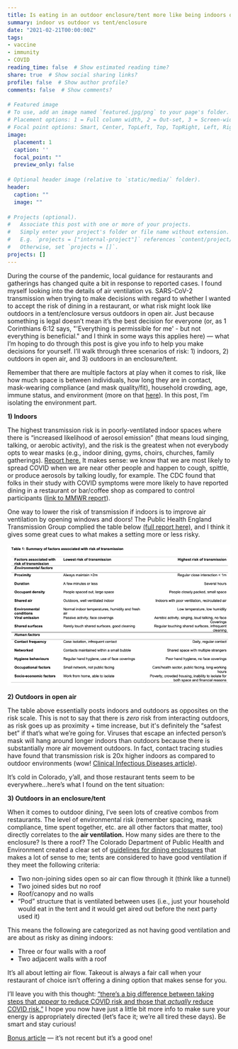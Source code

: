 ```yaml
---
title: Is eating in an outdoor enclosure/tent more like being indoors or outdoors?
summary: indoor vs outdoor vs tent/enclosure
date: "2021-02-21T00:00:00Z"
tags:
- vaccine
- immunity
- COVID
reading_time: false  # Show estimated reading time?
share: true  # Show social sharing links?
profile: false  # Show author profile?
comments: false  # Show comments?

# Featured image
# To use, add an image named `featured.jpg/png` to your page's folder.
# Placement options: 1 = Full column width, 2 = Out-set, 3 = Screen-width
# Focal point options: Smart, Center, TopLeft, Top, TopRight, Left, Right, BottomLeft, Bottom, BottomRight
image:
  placement: 1
  caption: ''
  focal_point: ""
  preview_only: false

# Optional header image (relative to `static/media/` folder).
header:
  caption: ""
  image: ""

# Projects (optional).
#   Associate this post with one or more of your projects.
#   Simply enter your project's folder or file name without extension.
#   E.g. `projects = ["internal-project"]` references `content/project/deep-learning/index.md`.
#   Otherwise, set `projects = []`.
projects: []
---
```


During the course of the pandemic, local guidance for restaurants and gatherings has changed quite a bit in response to reported cases. I found myself looking into the details of air ventilation vs. SARS-CoV-2 transmission when trying to make decisions with regard to whether I wanted to accept the risk of dining in a restaurant, or what risk might look like outdoors in a tent/enclosure versus outdoors in open air. Just because something is legal doesn’t mean it’s the best decision for everyone (or, as 1 Corinthians 6:12 says, "'Everything is permissible for me' - but not everything is beneficial." and I think in some ways this applies here) — what I’m hoping to do through this post is give you info to help you make decisions for yourself. I’ll walk through three scenarios of risk: 1) indoors, 2) outdoors in open air, and 3) outdoors in an enclosure/tent.

Remember that there are multiple factors at play when it comes to risk, like how much space is between individuals, how long they are in contact, mask-wearing compliance (and mask quality/fit), household crowding, age, immune status, and environment (more on that [here](https://academic.oup.com/cid/advance-article/doi/10.1093/cid/ciaa1442/5910315)). In this post, I’m isolating the environment part.

**1) Indoors**

The highest transmission risk is in poorly-ventilated indoor spaces where there is “increased likelihood of aerosol emission” (that means loud singing, talking, or aerobic activity), and the risk is the greatest when not everybody opts to wear masks (e.g., indoor dining, gyms, choirs, churches, family gatherings). [Report here.](https://assets.publishing.service.gov.uk/government/uploads/system/uploads/attachment_data/file/933225/S0824_SARS-CoV-2_Transmission_routes_and_environments.pdf) It makes sense: we know that we are most likely to spread COVID when we are near other people and happen to cough, spittle, or produce aerosols by talking loudly, for example. The CDC found that folks in their study with COVID symptoms were more likely to have reported dining in a restaurant or bar/coffee shop as compared to control participants ([link to MMWR report](https://www.cdc.gov/mmwr/volumes/69/wr/mm6936a5.htm)).

One way to lower the risk of transmission if indoors is to improve air ventilation by opening windows and doors! The Public Health England Transmission Group complied the table below [(full report here),](https://www.gov.uk/government/publications/phe-factors-contributing-to-risk-of-sars-cov2-transmission-in-various-settings-26-november-2020) and I think it gives some great cues to what makes a setting more or less risky.

<img src= transmission_risk.png>

**2) Outdoors in open air**

The table above essentially posts indoors and outdoors as opposites on the risk scale. This is not to say that there is *zero* risk from interacting outdoors, as risk goes up as proximity + time increase, but it's definitely the “safest bet” if that’s what we’re going for. Viruses that escape an infected person’s mask will hang around longer indoors than outdoors because there is substantially more air movement outdoors. In fact, contact tracing studies have found that transmission risk is 20x higher indoors as compared to outdoor environments (wow! [Clinical Infectious Diseases article](https://academic.oup.com/cid/advance-article/doi/10.1093/cid/ciaa1442/5910315)).

It’s cold in Colorado, y’all, and those restaurant tents seem to be everywhere…here’s what I found on the tent situation: 

**3) Outdoors in an enclosure/tent**

When it comes to outdoor dining, I’ve seen lots of creative combos from restaurants. The level of environmental risk (remember spacing, mask compliance, time spent together, etc. are all other factors that matter, too) directly correlates to the **air ventilation.** How many sides are there to the enclosure? Is there a roof? The Colorado Department of Public Health and Environment created a clear set of [guidelines for dining enclosures](https://drive.google.com/file/d/1_Z0KtLhe5tBRgV835NP4qTijpQCNpOMv/view) that makes a lot of sense to me; tents are considered to have good ventilation if they meet the following criteria:

- Two non-joining sides open so air can flow through it (think like a tunnel)
- Two joined sides but no roof
- Roof/canopy and no walls
- “Pod” structure that is ventilated between uses (i.e., just your household would eat in the tent and it would get aired out before the next party used it)

This means the following are categorized as not having good ventilation and are about as risky as dining indoors:

- Three or four walls with a roof
- Two adjacent walls with a roof

It’s all about letting air flow. Takeout is always a fair call when your restaurant of choice isn’t offering a dining option that makes sense for you.

I’ll leave you with this thought: [“there’s a big difference between taking steps that *appear* to reduce COVID risk and those that *actually* reduce COVID risk.”](https://twitter.com/DLeonhardt/status/1360228687073972228) I hope you now have just a little bit more info to make sure your energy is appropriately directed (let’s face it; we’re all tired these days). Be smart and stay curious!

[Bonus article](https://www.vox.com/science-and-health/2020/5/22/21265180/cdc-coronavirus-surfaces-social-distancing-guidelines-covid-19-risks) — it’s not recent but it’s a good one!